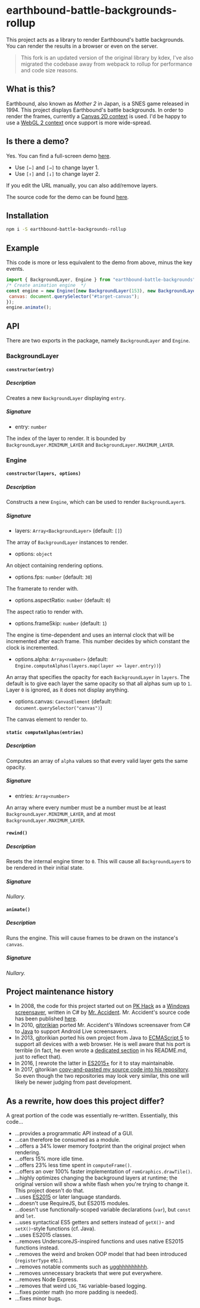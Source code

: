 # earthbound-battle-backgrounds-rollup

This project acts as a library to render Earthbound's battle backgrounds. You can render the results in a browser or even on the server.

> This fork is an updated version of the original library by kdex, I've also migrated the codebase away from webpack to rollup for performance and code size reasons.

## What is this?

Earthbound, also known as *Mother 2* in Japan, is a SNES game released in 1994. This project displays Earthbound's battle backgrounds. In order to render the frames, currently a [Canvas 2D context](https://www.w3.org/TR/2dcontext/) is used. I'd be happy to use a [WebGL 2 context](https://www.khronos.org/registry/webgl/specs/latest/2.0/) once support is more wide-spread.

## Is there a demo?

Yes. You can find a full-screen demo [here](https://kdex.github.io/earthbound-battle-backgrounds).

- Use `[←]` and `[→]` to change layer 1.
- Use `[↑]` and `[↓]` to change layer 2.

If you edit the URL manually, you can also add/remove layers.

The source code for the demo can be found [here](https://github.com/kdex/kdex.github.io/tree/master/earthbound-battle-backgrounds).

## Installation

```bash
npm i -S earthbound-battle-backgrounds-rollup
```

## Example

This code is more or less equivalent to the demo from above, minus the key events.

```js
import { BackgroundLayer, Engine } from "earthbound-battle-backgrounds";
/* Create animation engine  */
const engine = new Engine([new BackgroundLayer(153), new BackgroundLayer(298)], {
 canvas: document.querySelector("#target-canvas");
});
engine.animate();
```

## API

There are two exports in the package, namely `BackgroundLayer` and `Engine`.

### BackgroundLayer

#### `constructor(entry)`

##### Description

Creates a new `BackgroundLayer` displaying `entry`.

##### Signature

- entry: `number`

 The index of the layer to render. It is bounded by `BackgroundLayer.MINIMUM_LAYER` and `BackgroundLayer.MAXIMUM_LAYER`.

### Engine

#### `constructor(layers, options)`

##### Description

Constructs a new `Engine`, which can be used to render `BackgroundLayer`s.

##### Signature

- layers: `Array<BackgroundLayer>` (default: `[]`)

The array of `BackgroundLayer` instances to render.

- options: `object`

An object containing rendering options.

- options.fps: `number` (default: `30`)

The framerate to render with.

- options.aspectRatio: `number` (default: `0`)

The aspect ratio to render with.

- options.frameSkip: `number` (default: `1`)

The engine is time-dependent and uses an internal clock that will be incremented after each frame. This number decides by which constant the clock is incremented.
  
- options.alpha: `Array<number>` (default: `Engine.computeAlphas(layers.map(layer => layer.entry))`)

An array that specifies the opacity for each `BackgroundLayer` in `layers`. The default is to give each layer the same opacity so that all alphas sum up to `1`. Layer `0` is ignored, as it does not display anything.
  
- options.canvas: `CanvasElement` (default: `document.querySelector("canvas")`)

The canvas element to render to.

#### `static computeAlphas(entries)`

##### Description

Computes an array of `alpha` values so that every valid layer gets the same opacity.

##### Signature

- entries: `Array<number>`

 An array where every number must be a number must be at least `BackgroundLayer.MINIMUM_LAYER`, and at most `BackgroundLayer.MAXIMUM_LAYER`.

#### `rewind()`

##### Description

Resets the internal engine timer to `0`. This will cause all `BackgroundLayer`s to be rendered in their initial state.

##### Signature

*Nullary.*

#### `animate()`

##### Description

Runs the engine. This will cause frames to be drawn on the instance's `canvas`.

##### Signature

*Nullary.*

## Project maintenance history

- In 2008, the code for this project started out on [PK Hack](http://starmen.net/pkhack/) as a [Windows screensaver](https://forum.starmen.net/forum/Fan/Games/Kraken-EB-Battle-Animation-Screensaver/first), written in C# by [Mr. Accident](https://forum.starmen.net/members/168). Mr. Accident's source code has been published [here](https://github.com/gjtorikian/kraken).
- In 2010, [gjtorikian](https://github.com/gjtorikian) ported Mr. Accident's Windows screensaver from C# to [Java](https://github.com/gjtorikian/Earthbound-Battle-Backgrounds) to support Android Live screensavers.
- In 2013, gjtorikian ported his own project from Java to [ECMAScript 5](https://github.com/gjtorikian/Earthbound-Battle-Backgrounds-JS) to support all devices with a web browser. He is well aware that his port is terrible (in fact, he even wrote a [dedicated section](https://github.com/gjtorikian/Earthbound-Battle-Backgrounds-JS/blob/a82659ddf7a893cc46c2ba05ddf310d32ca21a17/README.md#why-is-this-code-so-terrible) in his README.md, just to reflect that).
- In 2016, [I](https://github.com/kdex) rewrote the latter in [ES2015+](https://github.com/kdex/earthbound-battle-backgrounds) for it to stay maintainable.
- In 2017, gjtorikian [copy-and-pasted my source code into his repository](https://github.com/gjtorikian/Earthbound-Battle-Backgrounds-JS/issues/7). So even though the two repositories may look very similar, this one will likely be newer judging from past development.

## As a rewrite, how does this project differ?

A great portion of the code was essentially re-written. Essentially, this code…

- …provides a programmatic API instead of a GUI.
- …can therefore be consumed as a module.
- …offers a 34% lower memory footprint than the original project when rendering.
- …offers 15% more idle time.
- …offers 23% less time spent in `computeFrame()`.
- …offers an over 100% faster implementation of `romGraphics.drawTile()`.
- …highly optimizes changing the background layers at runtime; the original version will show a white flash when you're trying to change it. This project doesn't do that.
- …uses [ES2015](http://www.ecma-international.org/ecma-262/6.0/) or later language standards.
- …doesn't use RequireJS, but ES2015 modules.
- …doesn't use functionally-scoped variable declarations (`var`), but `const` and `let`.
- …uses syntactical ES5 getters and setters instead of `getX()`- and `setX()`-style functions (cf. Java).
- …uses ES2015 classes.
- …removes UnderscoreJS-inspired functions and uses native ES2015 functions instead.
- …removes the weird and broken OOP model that had been introduced (`registerType` etc.).
- …removes notable comments such as [ugghhhhhhhhh](https://github.com/gjtorikian/Earthbound-Battle-Backgrounds-JS/blob/a82659ddf7a893cc46c2ba05ddf310d32ca21a17/src/read_bgs_dat.js#L27).
- …removes unnecessary brackets that were put everywhere.
- …removes Node Express.
- …removes that weird `LOG_TAG` variable-based logging.
- …fixes pointer math (no more padding is needed).
- …fixes minor bugs.
